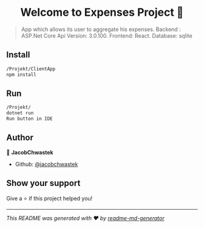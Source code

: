 <h1 align="center">Welcome to Expenses Project 👋</h1>
<p>
</p>

> App which allows its user to aggregate his expenses. Backend : ASP.Net Core Api Version: 3.0.100. Frontend: React. Database: sqlite

## Install

```sh
/Projekt/ClientApp
npm install


```
## Run 
```sh
/Projekt/
dotnet run 
Run button in IDE
````
## Author

👤 **JacobChwastek**

* Github: [@jacobchwastek](https://github.com/jacobchwastek)

## Show your support

Give a ⭐️ if this project helped you!

***
_This README was generated with ❤️ by [readme-md-generator](https://github.com/kefranabg/readme-md-generator)_
